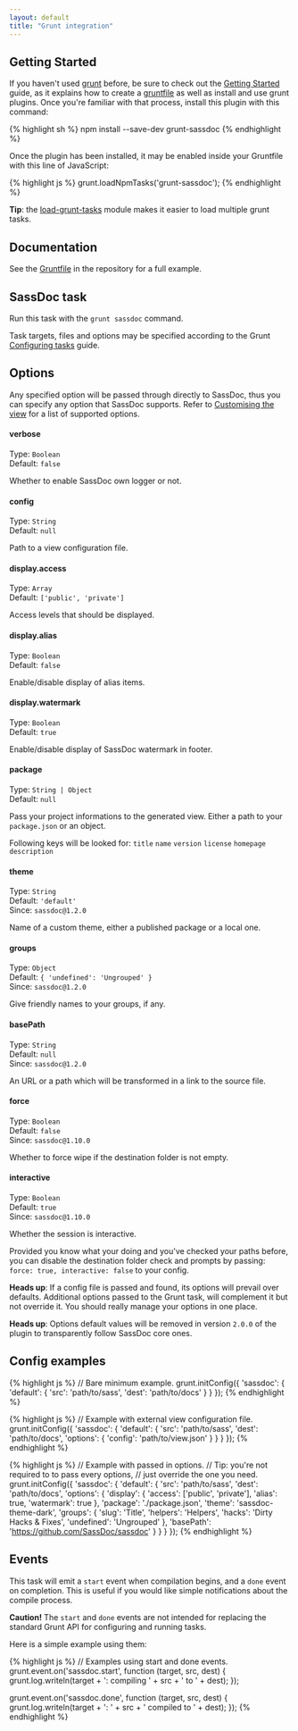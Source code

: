 ```yaml
---
layout: default
title: "Grunt integration"
---
```


## Getting Started

If you haven't used [grunt](http://gruntjs.com/) before, be sure to check out
the [Getting Started](http://gruntjs.com/getting-started) guide, as it explains how
to create a [gruntfile](http://gruntjs.com/getting-started) as well as install
and use grunt plugins. Once you're familiar with that process, install this
plugin with this command:

{% highlight sh %}
npm install --save-dev grunt-sassdoc
{% endhighlight %}

Once the plugin has been installed, it may be enabled inside your Gruntfile with
this line of JavaScript:

{% highlight js %}
grunt.loadNpmTasks('grunt-sassdoc');
{% endhighlight %}

<p class="note note--info">
  <strong>Tip</strong>:
  the <a href="https://github.com/sindresorhus/load-grunt-tasks">load-grunt-tasks</a>
  module makes it easier to load multiple grunt tasks.
</p>


## Documentation

See the [Gruntfile](https://github.com/sassdoc/grunt-sassdoc/blob/master/Gruntfile.js)
in the repository for a full example.


## SassDoc task

Run this task with the `grunt sassdoc` command.

Task targets, files and options may be specified according to the Grunt
[Configuring tasks](http://gruntjs.com/configuring-tasks) guide.


## Options

Any specified option will be passed through directly to SassDoc, thus you can
specify any option that SassDoc supports.
Refer to [Customising the view](/customising-the-view/) for a list of supported options.


<h4 class="option">verbose</h4>

Type: `Boolean`  
Default: `false`

Whether to enable SassDoc own logger or not.


<h4 class="option">config</h4>

Type: `String`  
Default: `null`

Path to a view configuration file.


<h4 class="option">display.access</h4>

Type: `Array`  
Default: `['public', 'private']`

Access levels that should be displayed.


<h4 class="option">display.alias</h4>

Type: `Boolean`  
Default: `false`

Enable/disable display of alias items.


<h4 class="option">display.watermark</h4>

Type: `Boolean`  
Default: `true`

Enable/disable display of SassDoc watermark in footer.


<h4 class="option">package</h4>

Type: `String | Object`  
Default: `null`

Pass your project informations to the generated view.
Either a path to your `package.json` or an object.

Following keys will be looked for:
`title`
`name`
`version`
`license`
`homepage`
`description`


<h4 class="option">theme</h4>


Type: `String`  
Default: `'default'`  
Since: `sassdoc@1.2.0`

Name of a custom theme, either a published package or a local one.


<h4 class="option">groups</h4>

Type: `Object`  
Default: `{ 'undefined': 'Ungrouped' }`  
Since: `sassdoc@1.2.0`

Give friendly names to your groups, if any.


<h4 class="option">basePath</h4>

Type: `String`  
Default: `null`  
Since: `sassdoc@1.2.0`

An URL or a path which will be transformed in a link to the source file.


<h4 class="option">force</h4>

Type: `Boolean`  
Default: `false`  
Since: `sassdoc@1.10.0`

Whether to force wipe if the destination folder is not empty.


<h4 class="option">interactive</h4>

Type: `Boolean`  
Default: `true`  
Since: `sassdoc@1.10.0`

Whether the session is interactive.


<p class="note note--info">
  Provided you know what your doing and you've checked your paths before,
  you can disable the destination folder check and prompts by passing:
  <code>force: true, interactive: false</code> to your config.
</p>

<p class="note note--info">
  <strong>Heads up</strong>: If a config file is passed
and found, its options will prevail over defaults. Additional options passed to
the Grunt task, will complement it but not override it.
You should really manage your options in one place.
</p>

<p class="note note--info">
  <strong>Heads up</strong>: Options default values will be removed in version
  <code>2.0.0</code> of the plugin to transparently follow SassDoc core ones.
</p>


## Config examples

{% highlight js %}
// Bare minimum example.
grunt.initConfig({
  'sassdoc': {
    'default': {
      'src': 'path/to/sass',
      'dest': 'path/to/docs'
    }
  }
});
{% endhighlight %}

{% highlight js %}
// Example with external view configuration file.
grunt.initConfig({
  'sassdoc': {
    'default': {
      'src': 'path/to/sass',
      'dest': 'path/to/docs',
      'options': {
        'config': 'path/to/view.json'
      }
    }
  }
});
{% endhighlight %}

{% highlight js %}
// Example with passed in options.
// Tip: you're not required to to pass every options,
// just override the one you need.
grunt.initConfig({
  'sassdoc': {
    'default': {
      'src': 'path/to/sass',
      'dest': 'path/to/docs',
      'options': {
        'display': {
          'access': ['public', 'private'],
          'alias': true,
          'watermark': true
        },
        'package': './package.json',
        'theme': 'sassdoc-theme-dark',
        'groups': {
          'slug': 'Title',
          'helpers': 'Helpers',
          'hacks': 'Dirty Hacks & Fixes',
          'undefined': 'Ungrouped'
        },
        'basePath': 'https://github.com/SassDoc/sassdoc'
      }
    }
  }
});
{% endhighlight %}


## Events

This task will emit a `start` event when compilation begins, and a `done` event on completion.
This is useful if you would like simple notifications about the compile process.

<p class="note  note--danger"><strong>Caution!</strong> The <code>start</code> and <code>done</code> events are not intended for replacing the standard Grunt API for configuring and running tasks.</p>

Here is a simple example using them:

{% highlight js %}
// Examples using start and done events.
grunt.event.on('sassdoc.start', function (target, src, dest) {
  grunt.log.writeln(target + ': compiling ' + src + ' to ' + dest);
});

grunt.event.on('sassdoc.done', function (target, src, dest) {
  grunt.log.writeln(target + ': ' + src + ' compiled to ' + dest);
});
{% endhighlight %}
